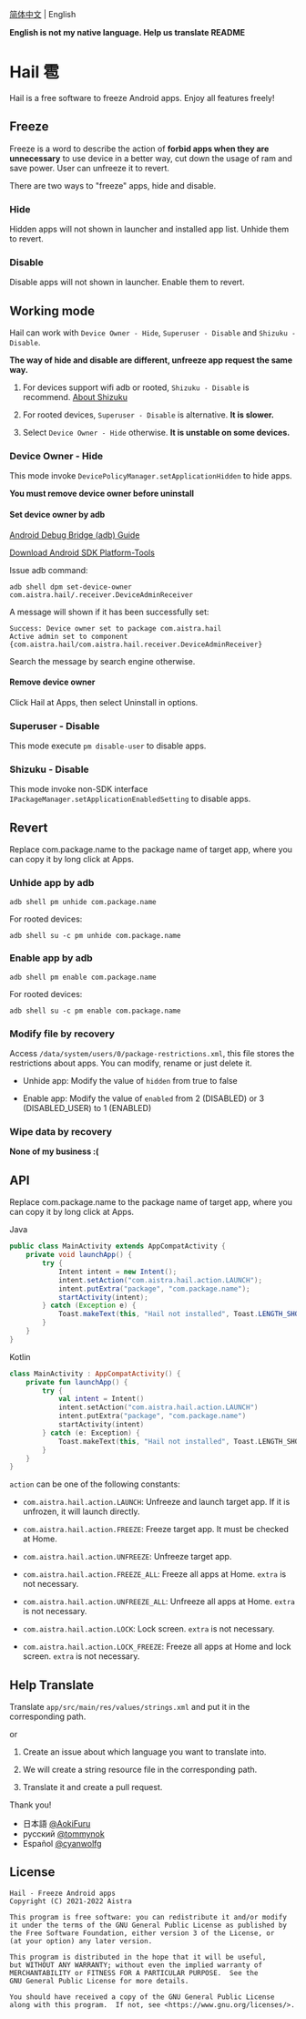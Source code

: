 [简体中文](README.md) | English

**English is not my native language. Help us translate README**

# Hail 雹

Hail is a free software to freeze Android apps. Enjoy all features freely!

## Freeze

Freeze is a word to describe the action of **forbid apps when they are unnecessary** to use device
in a better way, cut down the usage of ram and save power. User can unfreeze it to revert.

There are two ways to "freeze" apps, hide and disable.

### Hide

Hidden apps will not shown in launcher and installed app list. Unhide them to revert.

### Disable

Disable apps will not shown in launcher. Enable them to revert.

## Working mode

Hail can work with `Device Owner - Hide`, `Superuser - Disable` and `Shizuku - Disable`.

**The way of hide and disable are different, unfreeze app request the same way.**

1. For devices support wifi adb or rooted, `Shizuku - Disable` is
   recommend. [About Shizuku](https://github.com/RikkaApps/Shizuku)

2. For rooted devices, `Superuser - Disable` is alternative. **It is slower.**

3. Select `Device Owner - Hide` otherwise. **It is unstable on some devices.**

### Device Owner - Hide

This mode invoke `DevicePolicyManager.setApplicationHidden` to hide apps.

**You must remove device owner before uninstall**

#### Set device owner by adb

[Android Debug Bridge (adb) Guide](https://developer.android.com/studio/command-line/adb)

[Download Android SDK Platform-Tools](https://developer.android.com/studio/releases/platform-tools)

Issue adb command:

```shell
adb shell dpm set-device-owner com.aistra.hail/.receiver.DeviceAdminReceiver
```

A message will shown if it has been successfully set:

```
Success: Device owner set to package com.aistra.hail
Active admin set to component {com.aistra.hail/com.aistra.hail.receiver.DeviceAdminReceiver}
```

Search the message by search engine otherwise.

#### Remove device owner

Click Hail at Apps, then select Uninstall in options.

### Superuser - Disable

This mode execute `pm disable-user` to disable apps.

### Shizuku - Disable

This mode invoke non-SDK interface `IPackageManager.setApplicationEnabledSetting` to disable apps.

## Revert

Replace com.package.name to the package name of target app, where you can copy it by long click at
Apps.

### Unhide app by adb

```shell
adb shell pm unhide com.package.name
```

For rooted devices:

```shell
adb shell su -c pm unhide com.package.name
```

### Enable app by adb

```shell
adb shell pm enable com.package.name
```

For rooted devices:

```shell
adb shell su -c pm enable com.package.name
```

### Modify file by recovery

Access `/data/system/users/0/package-restrictions.xml`, this file stores the restrictions about
apps. You can modify, rename or just delete it.

- Unhide app: Modify the value of `hidden` from true to false

- Enable app: Modify the value of `enabled` from 2 (DISABLED) or 3 (DISABLED_USER) to 1 (ENABLED)

### Wipe data by recovery

**None of my business :(**

## API

Replace com.package.name to the package name of target app, where you can copy it by long click at
Apps.

Java

```java
public class MainActivity extends AppCompatActivity {
    private void launchApp() {
        try {
            Intent intent = new Intent();
            intent.setAction("com.aistra.hail.action.LAUNCH");
            intent.putExtra("package", "com.package.name");
            startActivity(intent);
        } catch (Exception e) {
            Toast.makeText(this, "Hail not installed", Toast.LENGTH_SHORT).show();
        }
    }
}
```

Kotlin

```kotlin
class MainActivity : AppCompatActivity() {
    private fun launchApp() {
        try {
            val intent = Intent()
            intent.setAction("com.aistra.hail.action.LAUNCH")
            intent.putExtra("package", "com.package.name")
            startActivity(intent)
        } catch (e: Exception) {
            Toast.makeText(this, "Hail not installed", Toast.LENGTH_SHORT).show()
        }
    }
}
```

`action` can be one of the following constants:

- `com.aistra.hail.action.LAUNCH`: Unfreeze and launch target app. If it is unfrozen, it will launch
  directly.

- `com.aistra.hail.action.FREEZE`: Freeze target app. It must be checked at Home.

- `com.aistra.hail.action.UNFREEZE`: Unfreeze target app.

- `com.aistra.hail.action.FREEZE_ALL`: Freeze all apps at Home. `extra` is not necessary.

- `com.aistra.hail.action.UNFREEZE_ALL`: Unfreeze all apps at Home. `extra` is not necessary.

- `com.aistra.hail.action.LOCK`: Lock screen. `extra` is not necessary.

- `com.aistra.hail.action.LOCK_FREEZE`: Freeze all apps at Home and lock screen. `extra` is not
  necessary.

## Help Translate

Translate `app/src/main/res/values/strings.xml` and put it in the corresponding path.

or

1. Create an issue about which language you want to translate into.

2. We will create a string resource file in the corresponding path.

3. Translate it and create a pull request.

Thank you!

- 日本語 [@AokiFuru](https://github.com/AokiFuru)
- русский [@tommynok](https://github.com/tommynok)
- Español [@cyanwolfg](https://github.com/cyanwolfg)

## License

    Hail - Freeze Android apps
    Copyright (C) 2021-2022 Aistra

    This program is free software: you can redistribute it and/or modify
    it under the terms of the GNU General Public License as published by
    the Free Software Foundation, either version 3 of the License, or
    (at your option) any later version.

    This program is distributed in the hope that it will be useful,
    but WITHOUT ANY WARRANTY; without even the implied warranty of
    MERCHANTABILITY or FITNESS FOR A PARTICULAR PURPOSE.  See the
    GNU General Public License for more details.

    You should have received a copy of the GNU General Public License
    along with this program.  If not, see <https://www.gnu.org/licenses/>.